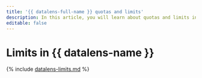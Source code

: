 ```yaml
---
title: '{{ datalens-full-name }} quotas and limits'
description: In this article, you will learn about quotas and limits in {{ datalens-name }}.
editable: false
---
```



# Limits in {{ datalens-name }}



{% include [datalens-limits.md](../../_includes/datalens/datalens-limits.md) %}
